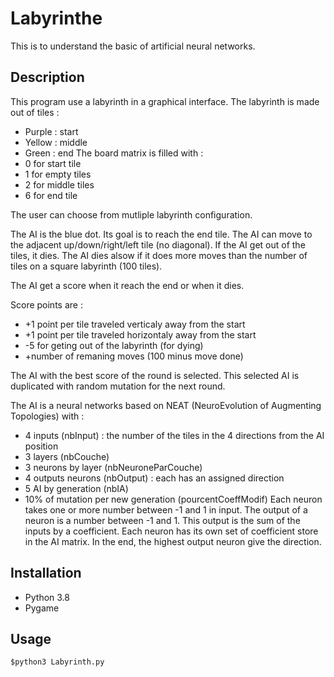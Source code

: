 # Labyrinthe

This is to understand the basic of artificial neural networks.

## Description

This program use a labyrinth in a graphical interface. The labyrinth is made out of tiles :
- Purple : start
- Yellow : middle
- Green : end
The board matrix is filled with :
- 0 for start tile
- 1 for empty tiles
- 2 for middle tiles
- 6 for end tile

The user can choose from mutliple labyrinth configuration.

The AI is the blue dot. Its goal is to reach the end tile. The AI can move to the adjacent up/down/right/left tile (no diagonal). If the AI get out of the tiles, it dies.
The AI dies alsow if it does more moves than the number of tiles on a square labyrinth (100 tiles).

The AI get a score when it reach the end or when it dies.

Score points are :
- +1 point per tile traveled verticaly away from the start  
- +1 point per tile traveled horizontaly away from the start
- -5 for geting out of the labyrinth (for dying)
- +number of remaning moves (100 minus move done)

The AI with the best score of the round is selected. This selected AI is duplicated with random mutation for the next round.

The AI is a neural networks based on NEAT (NeuroEvolution of Augmenting Topologies) with :
- 4 inputs (nbInput) : the number of the tiles in the 4 directions from the AI position
- 3 layers (nbCouche)
- 3 neurons by layer (nbNeuroneParCouche)
- 4 outputs neurons (nbOutput) : each has an assigned direction
- 5 AI by generation (nbIA)
- 10% of mutation per new generation (pourcentCoeffModif)
Each neuron takes one or more number between -1 and 1 in input. The output of a neuron is a number between -1 and 1. This output is the sum of the inputs by a coefficient. Each neuron has its own set of coefficient store in the AI matrix. In the end, the highest output neuron give the direction.

## Installation

- Python 3.8
- Pygame

## Usage

    $python3 Labyrinth.py
